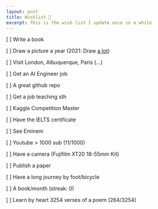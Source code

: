 ```yaml
---
layout: post
title: Wishlist 🌠
excerpt: This is the wish list I update once in a while
---
```


[ ]  Write a book

[ ]  Draw a picture a year (2021: Draw [a lot]('Updating'))

[ ]  Visit London, Albuquerque, Paris (...)

[ ]  Get an AI Engineer job

[ ]  A great github repo

[ ]  Get a job teaching sth

[ ]  Kaggle Competition Master

[ ]  Have the IELTS certificate

[ ]  See Eminem

[ ]  Youtube > 1000 sub (11/1000)

[ ]  Have a camera (Fujifilm XT20 18-55mm Kit)

[ ]  Publish a paper

[ ]  Have a long journey by foot/bicycle

[ ] A book/month (streak: 0)

[ ] Learn by heart 3254 verses of a poem (264/3254)
